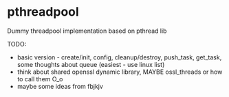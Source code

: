 # pthreadpool
Dummy threadpool implementation based on pthread lib

TODO:
- basic version - create/init, config, cleanup/destroy, push_task, get_task, some thoughts about queue (easiest - use linux list)
- think about shared openssl dynamic library, MAYBE ossl_threads or how to call them O_o
- maybe some ideas from fbjkjv

